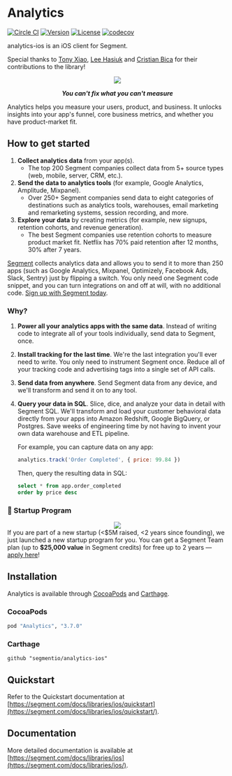 # Analytics
[![Circle CI](https://circleci.com/gh/segmentio/analytics-ios.svg?style=shield&circle-token=31c5b3e5edeb404b30141ead9dcef3eb37d16d4d)](https://circleci.com/gh/segmentio/analytics-ios)
[![Version](https://img.shields.io/cocoapods/v/Analytics.svg?style=flat)](https://cocoapods.org//pods/Analytics)
[![License](https://img.shields.io/cocoapods/l/Analytics.svg?style=flat)](http://cocoapods.org/pods/Analytics)
[![codecov](https://codecov.io/gh/segmentio/analytics-ios/branch/master/graph/badge.svg)](https://codecov.io/gh/segmentio/analytics-ios)

analytics-ios is an iOS client for Segment.

Special thanks to [Tony Xiao](https://github.com/tonyxiao), [Lee Hasiuk](https://github.com/lhasiuk) and [Cristian Bica](https://github.com/cristianbica) for their contributions to the library!

<div align="center">
  <img src="https://user-images.githubusercontent.com/16131737/53752615-e66b8000-3e63-11e9-98f6-f478c7076537.png"/>
  <p><b><i>You can't fix what you can't measure</i></b></p>
</div>

Analytics helps you measure your users, product, and business. It unlocks insights into your app's funnel, core business metrics, and whether you have product-market fit.

## How to get started
1. **Collect analytics data** from your app(s).
    - The top 200 Segment companies collect data from 5+ source types (web, mobile, server, CRM, etc.).
2. **Send the data to analytics tools** (for example, Google Analytics, Amplitude, Mixpanel).
    - Over 250+ Segment companies send data to eight categories of destinations such as analytics tools, warehouses, email marketing and remarketing systems, session recording, and more.
3. **Explore your data** by creating metrics (for example, new signups, retention cohorts, and revenue generation).
    - The best Segment companies use retention cohorts to measure product market fit. Netflix has 70% paid retention after 12 months, 30% after 7 years.

[Segment](https://segment.com) collects analytics data and allows you to send it to more than 250 apps (such as Google Analytics, Mixpanel, Optimizely, Facebook Ads, Slack, Sentry) just by flipping a switch. You only need one Segment code snippet, and you can turn integrations on and off at will, with no additional code. [Sign up with Segment today](https://app.segment.com/signup).

### Why?
1. **Power all your analytics apps with the same data**. Instead of writing code to integrate all of your tools individually, send data to Segment, once.

2. **Install tracking for the last time**. We're the last integration you'll ever need to write. You only need to instrument Segment once. Reduce all of your tracking code and advertising tags into a single set of API calls.

3. **Send data from anywhere**. Send Segment data from any device, and we'll transform and send it on to any tool.

4. **Query your data in SQL**. Slice, dice, and analyze your data in detail with Segment SQL. We'll transform and load your customer behavioral data directly from your apps into Amazon Redshift, Google BigQuery, or Postgres. Save weeks of engineering time by not having to invent your own data warehouse and ETL pipeline.

    For example, you can capture data on any app:
    ```js
    analytics.track('Order Completed', { price: 99.84 })
    ```
    Then, query the resulting data in SQL:
    ```sql
    select * from app.order_completed
    order by price desc
    ```

### 🚀 Startup Program
<div align="center">
  <a href="https://segment.com/startups"><img src="https://user-images.githubusercontent.com/16131737/53128952-08d3d400-351b-11e9-9730-7da35adda781.png" /></a>
</div>
If you are part of a new startup  (&lt;$5M raised, &lt;2 years since founding), we just launched a new startup program for you. You can get a Segment Team plan  (up to <b>$25,000 value</b> in Segment credits) for free up to 2 years — <a href="https://segment.com/startups/">apply here</a>!

## Installation

Analytics is available through [CocoaPods](http://cocoapods.org) and [Carthage](https://github.com/Carthage/Carthage).

### CocoaPods

```ruby
pod "Analytics", "3.7.0"
```

### Carthage

```
github "segmentio/analytics-ios"
```

## Quickstart

Refer to the Quickstart documentation at [https://segment.com/docs/libraries/ios/quickstart](https://segment.com/docs/libraries/ios/quickstart/).

## Documentation

More detailed documentation is available at [https://segment.com/docs/libraries/ios](https://segment.com/docs/libraries/ios/).
